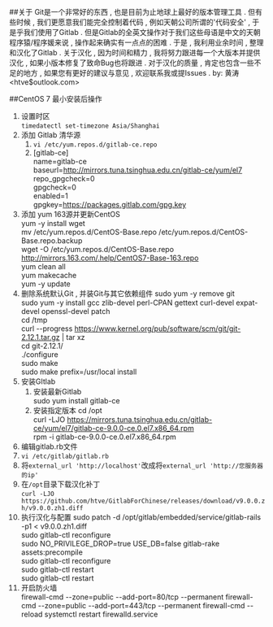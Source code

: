 ##关于
Git是一个非常好的东西 , 也是目前为止地球上最好的版本管理工具 . 但有些时候 , 我们更愿意我们能完全控制着代码 , 例如天朝公司所谓的'代码安全' , 于是乎我们使用了Gitlab . 但是Gitlab的全英文操作对于我们这些母语是中文的天朝程序猿/程序媛来说 , 操作起来确实有一点点的困难 . 于是 , 我利用业余时间 , 整理和汉化了Gitlab . 关于汉化 , 因为时间和精力 , 我将努力跟进每一个大版本并提供汉化 , 如果小版本修复了致命Bug也将跟进 .  对于汉化的质量 , 肯定也包含一些不足的地方 , 如果您有更好的建议与意见 , 欢迎联系我或提Issues . 
by: 黄涛<htve$outlook.com>

##CentOS 7 最小安装后操作
1. 设置时区  
  `timedatectl set-timezone Asia/Shanghai`
2. 添加 Gitlab 清华源
   1. `vi /etc/yum.repos.d/gitlab-ce.repo`
   2. [gitlab-ce]  
    name=gitlab-ce  
    baseurl=http://mirrors.tuna.tsinghua.edu.cn/gitlab-ce/yum/el7  
    repo_gpgcheck=0  
    gpgcheck=0  
    enabled=1  
    gpgkey=https://packages.gitlab.com/gpg.key
3. 添加 yum 163源并更新CentOS  
    yum -y install wget  
    mv /etc/yum.repos.d/CentOS-Base.repo /etc/yum.repos.d/CentOS-Base.repo.backup  
    wget -O /etc/yum.repos.d/CentOS-Base.repo http://mirrors.163.com/.help/CentOS7-Base-163.repo  
    yum clean all  
    yum makecache  
    yum -y update  
4. 删除系统默认Git , 并装Git与其它依赖组件
    sudo yum -y remove git  
    sudo yum -y install gcc zlib-devel perl-CPAN gettext curl-devel expat-devel openssl-devel patch  
    cd /tmp  
    curl --progress https://www.kernel.org/pub/software/scm/git/git-2.12.1.tar.gz | tar xz  
    cd git-2.12.1/  
    ./configure  
    sudo make  
    sudo make prefix=/usr/local install  
5. 安装GItlab
   1. 安装最新Gitlab  
      sudo yum install gitlab-ce
   2. 安装指定版本
    cd /opt  
    curl -LJO https://mirrors.tuna.tsinghua.edu.cn/gitlab-ce/yum/el7/gitlab-ce-9.0.0-ce.0.el7.x86_64.rpm  
    rpm -i gitlab-ce-9.0.0-ce.0.el7.x86_64.rpm  
6. 编辑gitlab.rb文件  
  1. `vi /etc/gitlab/gitlab.rb`
  2. 将`external_url 'http://localhost'`改成将`external_url 'http://您服务器的ip'`
7. 在`/opt`目录下载汉化补丁  
  `curl -LJO https://github.com/htve/GitlabForChinese/releases/download/v9.0.0.zh/v9.0.0.zh1.diff`
8. 执行汉化与配置
    sudo patch -d /opt/gitlab/embedded/service/gitlab-rails -p1 < v9.0.0.zh1.diff  
    sudo gitlab-ctl reconfigure  
    sudo NO_PRIVILEGE_DROP=true USE_DB=false gitlab-rake assets:precompile  
    sudo gitlab-ctl reconfigure  
    sudo gitlab-ctl restart  
    sudo gitlab-ctl restart  
9. 开启防火墙  
    firewall-cmd --zone=public --add-port=80/tcp --permanent
    firewall-cmd --zone=public --add-port=443/tcp --permanent
    firewall-cmd --reload
    systemctl restart firewalld.service